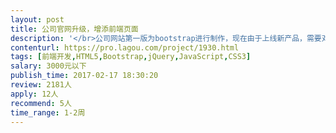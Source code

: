 ```yaml
---                
layout: post       
title: 公司官网升级，增添前端页面           
description: '</br>公司网站第一版为bootstrap进行制作，现在由于上线新产品，需要对公司网站进行升级，包括增加产品独立页面，复制英文网站以及 简历售后页面及按钮等功能，另外产品购买简易商城部分可以探讨：</br></br>内容细化：</br>1：增加产品页面</br>2：增加公司服务支持页面</br>3：调整现在 主页及联系我们 等页面的布局位置</br>4：复制做好的中文页面，做一版英文页面（可以我们自己翻译）</br>5：增加商品采购部分页面和后台管理（可以用开源代码）</br></br>人员要求：</br>优先考虑深圳研发人员。</br>'     
contenturl: https://pro.lagou.com/project/1930.html      
tags: [前端开发,HTML5,Bootstrap,jQuery,JavaScript,CSS3]            
salary: 3000元以下          
publish_time: 2017-02-17 18:30:20         
review: 2181人                   
apply: 12人                   
recommend: 5人                   
time_range: 1-2周              
---                 
```

